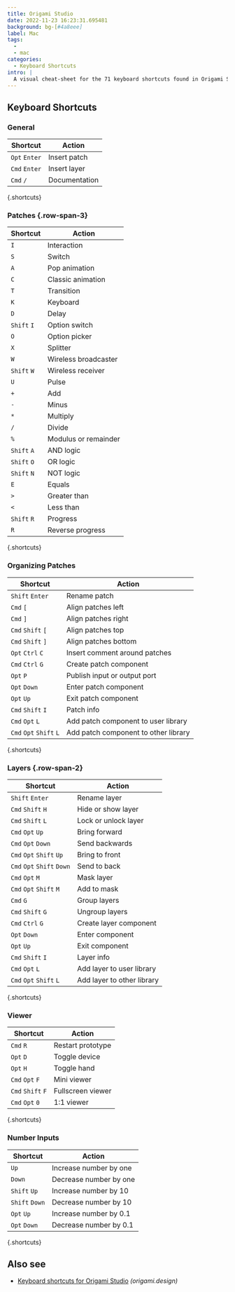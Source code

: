 ```yaml
---
title: Origami Studio
date: 2022-11-23 16:23:31.695481
background: bg-[#4a8eee]
label: Mac
tags:
  -
  - mac
categories:
  - Keyboard Shortcuts
intro: |
  A visual cheat-sheet for the 71 keyboard shortcuts found in Origami Studio. This application is MacOS-only.
---
```


## Keyboard Shortcuts

### General

| Shortcut      | Action        |
| ------------- | ------------- |
| `Opt` `Enter` | Insert patch  |
| `Cmd` `Enter` | Insert layer  |
| `Cmd` `/`     | Documentation |

{.shortcuts}

### Patches {.row-span-3}

| Shortcut    | Action               |
| ----------- | -------------------- |
| `I`         | Interaction          |
| `S`         | Switch               |
| `A`         | Pop animation        |
| `C`         | Classic animation    |
| `T`         | Transition           |
| `K`         | Keyboard             |
| `D`         | Delay                |
| `Shift` `I` | Option switch        |
| `O`         | Option picker        |
| `X`         | Splitter             |
| `W`         | Wireless broadcaster |
| `Shift` `W` | Wireless receiver    |
| `U`         | Pulse                |
| `+`         | Add                  |
| `-`         | Minus                |
| `*`         | Multiply             |
| `/`         | Divide               |
| `%`         | Modulus or remainder |
| `Shift` `A` | AND logic            |
| `Shift` `O` | OR logic             |
| `Shift` `N` | NOT logic            |
| `E`         | Equals               |
| `>`         | Greater than         |
| `<`         | Less than            |
| `Shift` `R` | Progress             |
| `R`         | Reverse progress     |

{.shortcuts}

### Organizing Patches

| Shortcut                | Action                               |
| ----------------------- | ------------------------------------ |
| `Shift` `Enter`         | Rename patch                         |
| `Cmd` `[`               | Align patches left                   |
| `Cmd` `]`               | Align patches right                  |
| `Cmd` `Shift` `[`       | Align patches top                    |
| `Cmd` `Shift` `]`       | Align patches bottom                 |
| `Opt` `Ctrl` `C`        | Insert comment around patches        |
| `Cmd` `Ctrl` `G`        | Create patch component               |
| `Opt` `P`               | Publish input or output port         |
| `Opt` `Down`            | Enter patch component                |
| `Opt` `Up`              | Exit patch component                 |
| `Cmd` `Shift` `I`       | Patch info                           |
| `Cmd` `Opt` `L`         | Add patch component to user library  |
| `Cmd` `Opt` `Shift` `L` | Add patch component to other library |

{.shortcuts}

### Layers {.row-span-2}

| Shortcut                   | Action                     |
| -------------------------- | -------------------------- |
| `Shift` `Enter`            | Rename layer               |
| `Cmd` `Shift` `H`          | Hide or show layer         |
| `Cmd` `Shift` `L`          | Lock or unlock layer       |
| `Cmd` `Opt` `Up`           | Bring forward              |
| `Cmd` `Opt` `Down`         | Send backwards             |
| `Cmd` `Opt` `Shift` `Up`   | Bring to front             |
| `Cmd` `Opt` `Shift` `Down` | Send to back               |
| `Cmd` `Opt` `M`            | Mask layer                 |
| `Cmd` `Opt` `Shift` `M`    | Add to mask                |
| `Cmd` `G`                  | Group layers               |
| `Cmd` `Shift` `G`          | Ungroup layers             |
| `Cmd` `Ctrl` `G`           | Create layer component     |
| `Opt` `Down`               | Enter component            |
| `Opt` `Up`                 | Exit component             |
| `Cmd` `Shift` `I`          | Layer info                 |
| `Cmd` `Opt` `L`            | Add layer to user library  |
| `Cmd` `Opt` `Shift` `L`    | Add layer to other library |

{.shortcuts}

### Viewer

| Shortcut          | Action            |
| ----------------- | ----------------- |
| `Cmd` `R`         | Restart prototype |
| `Opt` `D`         | Toggle device     |
| `Opt` `H`         | Toggle hand       |
| `Cmd` `Opt` `F`   | Mini viewer       |
| `Cmd` `Shift` `F` | Fullscreen viewer |
| `Cmd` `Opt` `0`   | 1:1 viewer        |

{.shortcuts}

### Number Inputs

| Shortcut       | Action                 |
| -------------- | ---------------------- |
| `Up`           | Increase number by one |
| `Down`         | Decrease number by one |
| `Shift` `Up`   | Increase number by 10  |
| `Shift` `Down` | Decrease number by 10  |
| `Opt` `Up`     | Increase number by 0.1 |
| `Opt` `Down`   | Decrease number by 0.1 |

{.shortcuts}

## Also see

- [Keyboard shortcuts for Origami Studio](https://origami.design/documentation/workflow/KeyboardShortcuts.html)
  _(origami.design)_
